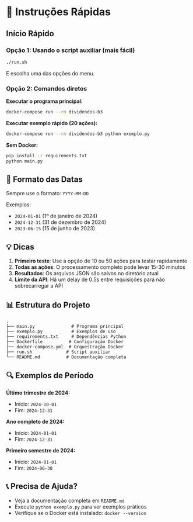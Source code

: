 # 🚀 Instruções Rápidas

## Início Rápido

### Opção 1: Usando o script auxiliar (mais fácil)

```bash
./run.sh
```

E escolha uma das opções do menu.

### Opção 2: Comandos diretos

**Executar o programa principal:**
```bash
docker-compose run --rm dividendos-b3
```

**Executar exemplo rápido (20 ações):**
```bash
docker-compose run --rm dividendos-b3 python exemplo.py
```

**Sem Docker:**
```bash
pip install -r requirements.txt
python main.py
```

## 📝 Formato das Datas

Sempre use o formato: `YYYY-MM-DD`

Exemplos:
- `2024-01-01` (1º de janeiro de 2024)
- `2024-12-31` (31 de dezembro de 2024)
- `2023-06-15` (15 de junho de 2023)

## 💡 Dicas

1. **Primeiro teste**: Use a opção de 10 ou 50 ações para testar rapidamente
2. **Todas as ações**: O processamento completo pode levar 15-30 minutos
3. **Resultados**: Os arquivos JSON são salvos no diretório atual
4. **Limite da API**: Há um delay de 0.5s entre requisições para não sobrecarregar a API

## 📊 Estrutura do Projeto

```
.
├── main.py              # Programa principal
├── exemplo.py           # Exemplos de uso
├── requirements.txt     # Dependências Python
├── Dockerfile          # Configuração Docker
├── docker-compose.yml  # Orquestração Docker
├── run.sh             # Script auxiliar
└── README.md          # Documentação completa
```

## 🔍 Exemplos de Período

**Último trimestre de 2024:**
- Início: `2024-10-01`
- Fim: `2024-12-31`

**Ano completo de 2024:**
- Início: `2024-01-01`
- Fim: `2024-12-31`

**Primeiro semestre de 2024:**
- Início: `2024-01-01`
- Fim: `2024-06-30`

## 📞 Precisa de Ajuda?

- Veja a documentação completa em `README.md`
- Execute `python exemplo.py` para ver exemplos práticos
- Verifique se o Docker está instalado: `docker --version`

